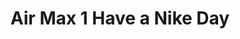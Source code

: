 ---
layout: post
title: "Air Max 1 Have a Nike Day"
img: "https://stockx.imgix.net/Nike-Air-Max-1-Have-a-Nike-Day-Product.jpg?fit=fill&bg=FFFFFF&w=300&h=214&auto=format,compress&trim=color&q=90&dpr=2&updated_at=1550692207"
release: "Mar | 1"
sec0: "Similar Shoes"
name00: "Puma Blaze of Glory Bape Camo White" 
url00: "puma-blaze-of-glory-bape-camo-white"
img00: "Puma-Blaze-of-Glory-Bape-Camo-White.jpg"
name01: "Air Force 1 Low Year of the Dragon 3" 
url01: "air-force-1-low-year-of-the-dragon-3"
img01: "Nike-Air-Force-1-Low-YOTD-3.jpg"
name02: "Converse Chuck Taylor All-Star 70s Hi Comme des Garcons Polka Dot White" 
url02: "converse-chuck-taylor-all-star-70s-hi-comme-des-garcons-polka-dot-white"
img02: "Converse-Chuck-Taylor-All-Star-70s-Hi-Comme-des-Garcons-Polka-Dot-White.png"
name03: "Vans Slip-On LX Murakami Blue Flower" 
url03: "vans-slip-on-lx-murakami-blue-flower"
img03: "Vans-Slip-On-LX-Murakami-Blue-Flower.jpg"
name04: "Nike SB Blazer Low Call Me 917 Summit White" 
url04: "nike-sb-blazer-low-call-me-917-summit-white"
img04: "Nike-SB-Blazer-Low-Call-Me-917-Summit-White.png"

sec2: "Lower Tops"
name20: "Vans Slip On Peanuts Snoopy" 
url20: "vans-slip-on-peanuts-snoopy"
img20: "Vans-Slip-On-Peanuts-Snoopy.png"
name21: "Vans Slip-On LX Murakami Blue Flower" 
url21: "vans-slip-on-lx-murakami-blue-flower"
img21: "Vans-Slip-On-LX-Murakami-Blue-Flower.jpg"
name22: "Air Max 1 Ultra Air Max Day Red (2017)" 
url22: "nike-air-max-1-ultra-sport-red-2017"
img22: "Nike-Air-Max-1-Ultra-Sport-Red-2017.jpg"
name23: "Nike SB Stefan Janoski Zoom Metallic Silver" 
url23: "nike-sb-stefan-janoski-zoom-metallic-silver"
img23: "Nike-SB-Stefan-Janoski-Zoom-Metallic-Silver.jpg"
name24: "Vans Slip-On Thrasher (2017)" 
url24: "vans-slip-on-thrasher-2017"
img24: "Vans-Slip-On-Thrasher-2017.png"

sec3: "Higher Tops"
name30: "Jordan 11 Retro Low IE Cobalt (2015)" 
url30: "jordan-11-retro-low-ie-cobalt-2015"
img30: "Air-Jordan-11-Retro-Low-IE-Cobalt-2015.jpg"
name31: "Nike Dunk SB High Flamingo" 
url31: "nike-dunk-sb-high-flamingo"
img31: "Nike-Dunk-SB-High-Flamingo.jpg"
name32: "Converse Chuck Taylor All-Star 70s Hi Comme des Garcons Polka Dot White" 
url32: "converse-chuck-taylor-all-star-70s-hi-comme-des-garcons-polka-dot-white"
img32: "Converse-Chuck-Taylor-All-Star-70s-Hi-Comme-des-Garcons-Polka-Dot-White.png"
name33: "Nike Dunk SB High Tauntaun" 
url33: "nike-dunk-sb-high-tauntaun"
img33: "Nike-Dunk-SB-High-Tauntaun.jpg"
name34: "Jordan 1 Retro High Flyknit Wolf Grey" 
url34: "air-jordan-1-retro-high-flyknit-wolf-grey"
img34: "Air-Jordan-1-Retro-High-Flyknit-Wolf-Grey-Product.jpg"

sec4: "More Blue"
name40: "Vans Slip-On LX Murakami Blue Flower" 
url40: "vans-slip-on-lx-murakami-blue-flower"
img40: "Vans-Slip-On-LX-Murakami-Blue-Flower.jpg"
name41: "Vans Slip On Peanuts Snoopy" 
url41: "vans-slip-on-peanuts-snoopy"
img41: "Vans-Slip-On-Peanuts-Snoopy.png"
name42: "Vans Authentic Odd Future Donut" 
url42: "vans-og-authentic-odd-future-donut"
img42: "Vans-OG-Authentic-Odd-Future-Donut.png"
name43: "Air Max 1 Atmos We Love Nike (Game Royal)" 
url43: "nike-air-max-1-atmos-we-love-nike-game-royal"
img43: "Nike-Air-Max-1-Atmos-We-Love-Nike-Game-Royal-Product.jpg"
name44: "adidas Adilette Huangs World" 
url44: "adidas-adilette-slide-huangs-world"
img44: "Adidas-Adilette-Slide-Huangs-World.png"

sec5: "More Red"
name50: "Air Max 1 Ultra Air Max Day Red (2017)" 
url50: "nike-air-max-1-ultra-sport-red-2017"
img50: "Nike-Air-Max-1-Ultra-Sport-Red-2017.jpg"
name51: "Vans Era Undercover Red" 
url51: "vans-og-era-lx-undercover-red-white"
img51: "Vans-OG-Era-LX-Undercover-Red-White.png"
name52: "Nike Sock Dart Infrared" 
url52: "nike-sock-dart-infrared"
img52: "Nike-Sock-Dart-Infrared.jpg"
name53: "Air Max 90/1 Sport Red" 
url53: "nike-air-max-90-1-sport-red"
img53: "Nike-Air-Max-90-1-Sport-Red-Product.jpg"
name54: "Nike Sock Dart Fragment Dark Loden" 
url54: "nike-sock-dart-fragment-dark-loden"
img54: "Nike-Sock-Dart-Fragment-Dark-Loden.jpg"

sec1: "Matching Streetwear"
name10: "Supreme Faux Fur Repeater Bomber Brown" 
url10: "supreme-faux-fur-repeater-bomber-brown"
img10: "products/streetwear/Supreme-Faux-Fur-Repeater-Bomber-Brown.jpg"
name11: "Supreme Independent Nylon Anorak Black" 
url11: "supreme-independent-nylon-anorak-black"
img11: "products/streetwear/Supreme-Independent-Nylon-Anorak-Black.jpg"
name12: "Supreme Suit Suit Black" 
url12: "supreme-suit-black"
img12: "products/streetwear/Supreme-Suit-Black.jpg"
name13: "Bape Block Check Big Logo Shirt Red" 
url13: "bape-block-check-big-logo-shirt-red"
img13: "products/streetwear/Bape-Block-Check-Big-Logo-Shirt-Red.jpg"
name14: "Kith Classic Logo Hoodie Triple Black" 
url14: "kith-classic-logo-hoodie-triple-black"
img14: "products/streetwear/Kith-Classic-Logo-Hoodie-Black.jpg"

---